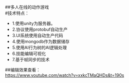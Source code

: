 
 ##多人在线的动作游戏<br/>
 #技术特点：<br/>
  * 1.使用unity为服务器。<br/>
  * 2.协议使用protobuf自动生产<br/>
  * 3.UI系统使用自动生产代码<br/>
  * 4.使用mongodb作为数据储存<br/>
  * 5.使用AI行为树的AI逻辑处理<br/>
  * 6.技能编辑可视化<br/>
  * 7.基于帧同步的技术<br/>

##编辑效果查看：<br/>
https://www.youtube.com/watch?v=xxkcTMaQHDs&t=190s<br/>
